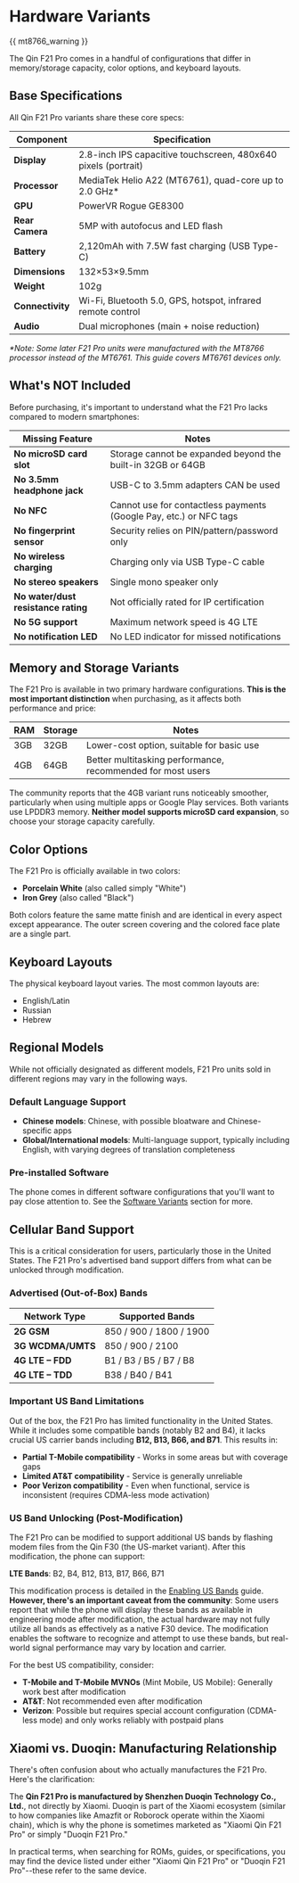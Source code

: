 # Hardware Variants

{{ mt8766_warning }}

The Qin F21 Pro comes in a handful of configurations that differ in memory/storage capacity, color options, and keyboard layouts.

## Base Specifications

All Qin F21 Pro variants share these core specs:

| Component | Specification |
|-----------|--------------|
| **Display** | 2.8-inch IPS capacitive touchscreen, 480x640 pixels (portrait) |
| **Processor** | MediaTek Helio A22 (MT6761), quad-core up to 2.0 GHz* |
| **GPU** | PowerVR Rogue GE8300 |
| **Rear Camera** | 5MP with autofocus and LED flash |
| **Battery** | 2,120mAh with 7.5W fast charging (USB Type-C) |
| **Dimensions** | 132×53×9.5mm |
| **Weight** | 102g |
| **Connectivity** | Wi-Fi, Bluetooth 5.0, GPS, hotspot, infrared remote control |
| **Audio** | Dual microphones (main + noise reduction) |

*\*Note: Some later F21 Pro units were manufactured with the MT8766 processor instead of the MT6761. This guide covers MT6761 devices only.*

## What's NOT Included

Before purchasing, it's important to understand what the F21 Pro lacks compared to modern smartphones:

| Missing Feature | Notes |
|-----------------|--------|
| **No microSD card slot** | Storage cannot be expanded beyond the built-in 32GB or 64GB |
| **No 3.5mm headphone jack** | USB-C to 3.5mm adapters CAN be used |
| **No NFC** | Cannot use for contactless payments (Google Pay, etc.) or NFC tags |
| **No fingerprint sensor** | Security relies on PIN/pattern/password only |
| **No wireless charging** | Charging only via USB Type-C cable |
| **No stereo speakers** | Single mono speaker only |
| **No water/dust resistance rating** | Not officially rated for IP certification |
| **No 5G support** | Maximum network speed is 4G LTE |
| **No notification LED** | No LED indicator for missed notifications |

## Memory and Storage Variants

The F21 Pro is available in two primary hardware configurations. **This is the most important distinction** when purchasing, as it affects both performance and price:

| RAM | Storage | Notes |
|-----|---------|-------|
| 3GB | 32GB | Lower-cost option, suitable for basic use |
| 4GB | 64GB | Better multitasking performance, recommended for most users |

The community reports that the 4GB variant runs noticeably smoother, particularly when using multiple apps or Google Play services. Both variants use LPDDR3 memory. **Neither model supports microSD card expansion**, so choose your storage capacity carefully.

## Color Options

The F21 Pro is officially available in two colors:

- **Porcelain White** (also called simply "White")
- **Iron Grey** (also called "Black")

Both colors feature the same matte finish and are identical in every aspect except appearance. The outer screen covering and the colored face plate are a single part.

## Keyboard Layouts

The physical keyboard layout varies. The most common layouts are:

- English/Latin
- Russian
- Hebrew

## Regional Models

While not officially designated as different models, F21 Pro units sold in different regions may vary in the following ways.

### Default Language Support

- **Chinese models**: Chinese, with possible bloatware and Chinese-specific apps
- **Global/International models**: Multi-language support, typically including English, with varying degrees of translation completeness

### Pre-installed Software

The phone comes in different software configurations that you'll want to pay close attention to. See the [Software Variants](software-variants) section for more.

## Cellular Band Support

This is a critical consideration for users, particularly those in the United States. The F21 Pro's advertised band support differs from what can be unlocked through modification.

### Advertised (Out-of-Box) Bands

| Network Type | Supported Bands |
|--------------|-----------------|
| **2G GSM** | 850 / 900 / 1800 / 1900 |
| **3G WCDMA/UMTS** | 850 / 900 / 2100 |
| **4G LTE – FDD** | B1 / B3 / B5 / B7 / B8 |
| **4G LTE – TDD** | B38 / B40 / B41 |

### Important US Band Limitations

Out of the box, the F21 Pro has limited functionality in the United States. While it includes some compatible bands (notably B2 and B4), it lacks crucial US carrier bands including **B12, B13, B66, and B71**. This results in:

- **Partial T-Mobile compatibility** - Works in some areas but with coverage gaps
- **Limited AT&T compatibility** - Service is generally unreliable
- **Poor Verizon compatibility** - Even when functional, service is inconsistent (requires CDMA-less mode activation)

### US Band Unlocking (Post-Modification)

The F21 Pro can be modified to support additional US bands by flashing modem files from the Qin F30 (the US-market variant). After this modification, the phone can support:

**LTE Bands**: B2, B4, B12, B13, B17, B66, B71

This modification process is detailed in the [Enabling US Bands](guides/enabling-us-bands) guide. **However, there's an important caveat from the community**: Some users report that while the phone will display these bands as available in engineering mode after modification, the actual hardware may not fully utilize all bands as effectively as a native F30 device. The modification enables the software to recognize and attempt to use these bands, but real-world signal performance may vary by location and carrier.

For the best US compatibility, consider:

- **T-Mobile and T-Mobile MVNOs** (Mint Mobile, US Mobile): Generally work best after modification
- **AT&T**: Not recommended even after modification
- **Verizon**: Possible but requires special account configuration (CDMA-less mode) and only works reliably with postpaid plans

## Xiaomi vs. Duoqin: Manufacturing Relationship

There's often confusion about who actually manufactures the F21 Pro. Here's the clarification:

The **Qin F21 Pro is manufactured by Shenzhen Duoqin Technology Co., Ltd.**, not directly by Xiaomi. Duoqin is part of the Xiaomi ecosystem (similar to how companies like Amazfit or Roborock operate within the Xiaomi chain), which is why the phone is sometimes marketed as "Xiaomi Qin F21 Pro" or simply "Duoqin F21 Pro."

In practical terms, when searching for ROMs, guides, or specifications, you may find the device listed under either "Xiaomi Qin F21 Pro" or "Duoqin F21 Pro"--these refer to the same device.

